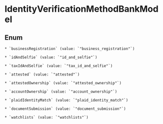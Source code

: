 
# IdentityVerificationMethodBankModel

## Enum


    * `businessRegistration` (value: `"business_registration"`)

    * `idAndSelfie` (value: `"id_and_selfie"`)

    * `taxIdAndSelfie` (value: `"tax_id_and_selfie"`)

    * `attested` (value: `"attested"`)

    * `attestedOwnership` (value: `"attested_ownership"`)

    * `accountOwnership` (value: `"account_ownership"`)

    * `plaidIdentityMatch` (value: `"plaid_identity_match"`)

    * `documentSubmission` (value: `"document_submission"`)

    * `watchlists` (value: `"watchlists"`)




